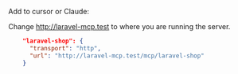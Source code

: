 Add to cursor or Claude:

Change http://laravel-mcp.test to where you are running the server.

```json
    "laravel-shop": {
      "transport": "http",
      "url": "http://laravel-mcp.test/mcp/laravel-shop"
    }
```
